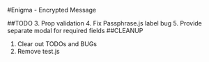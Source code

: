 #Enigma - Encrypted Message

##TODO
3. Prop validation
4. Fix Passphrase.js label bug
5. Provide separate modal for required fields
##CLEANUP
1. Clear out TODOs and BUGs
2. Remove test.js
